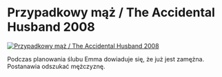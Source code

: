 Przypadkowy mąż / The Accidental Husband 2008 
=============
[![Przypadkowy mąż / The Accidental Husband 2008 ](http://vidos.pl/images/player.gif)](http://vidos.pl/przypadkowy-maz-the-accidental-husband-2008)

 Podczas planowania ślubu Emma dowiaduje się, że już jest zamężna. Postanawia odszukać mężczyznę.
